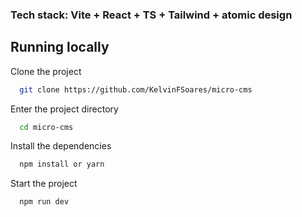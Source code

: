 ### Tech stack: Vite + React + TS + Tailwind + atomic design

## Running locally

Clone the project

```bash
  git clone https://github.com/KelvinFSoares/micro-cms
```

Enter the project directory

```bash
  cd micro-cms
```

Install the dependencies

```bash
  npm install or yarn
```

Start the project

```bash
  npm run dev
```
